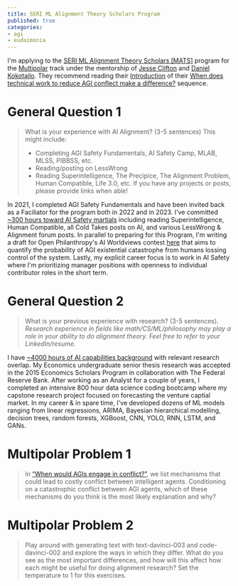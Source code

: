 ```yaml
---
title: SERI ML Alignment Theory Scholars Program
published: true
categories:
- agi
- eudaimonia
---
```


I'm applying to the [SERI ML Alignment Theory Scholars [MATS]](https://www.serimats.org/program) program for the [Multipolar](https://www.serimats.org/multipolar) track under the mentorship of [Jesse Clifton](https://www.alignmentforum.org/users/jesseclifton) and [Daniel Kokotajlo](https://www.lesswrong.com/users/daniel-kokotajlo). They recommend reading their [Introduction](https://www.lesswrong.com/s/32kWH6hqFhmdFsvBh/p/oNQGoySbpmnH632bG) of their [When does technical work to reduce AGI conflect make a difference?](https://www.lesswrong.com/s/32kWH6hqFhmdFsvBh) sequence. 

# General Question 1
> What is your experience with AI Alignment? (3-5 sentences)
> This might include:
> - Completing AGI Safety Fundamentals, AI Safety Camp, MLAB, MLSS, PIBBSS, etc.
> - Reading/posting on LessWrong
> - Reading Superintelligence, The Precipice, The Alignment Problem, Human Compatible, Life 3.0, etc.
> If you have any projects or posts, please provide links when able!

In 2021, I completed AGI Safety Fundamentals and have been invited back as a Faciliator for the program both in 2022 and in 2023. I've committed [~300 hours toward AI Safety martials](https://mitchell-reynolds.github.io/Why-AGI#ai-safety-understanding-300-hours) including reading Superintelligence, Human Compatible, all Cold Takes posts on AI, and various LessWrong & Alignment forum posts. In parallel to preparing for this Program, I'm writing a draft for Open Philanthropy's AI Worldviews contest [here](https://mitchell-reynolds.github.io/AI-Worldviews-Competition) that aims to quantify the probability of AGI existential catastrophe from humans lossing control of the system. Lastly, my explicit career focus is to work in AI Safety where I'm prioritizing manager positions with openness to individual contributor roles in the short term.


# General Question 2
> What is your previous experience with research? (3-5 sentences).
> _Research experience in fields like math/CS/ML/philosophy may play a role in your ability to do alignment theory. Feel free to refer to your LinkedIn/resume._

I have [~4000 hours of AI capabilities background](https://mitchell-reynolds.github.io/Why-AGI#ai-capabilities-understanding-4000-hours) with relevant research overlap. My Economics undergraduate senior thesis research was accepted in the 2015 Economics Scholars Program in collaboration with The Federal Reserve Bank. After working as an Analyst for a couple of years, I completed an intensive 800 hour data science coding bootcamp where my capstone research project focused on forecasting the venture captial market. In my career & in spare time, I've developed dozens of ML models ranging from linear regressions, ARIMA, Bayesian hierarchical modelling, decision trees, random forests, XGBoost, CNN, YOLO, RNN, LSTM, and GANs.


# Multipolar Problem 1
> In [“When would AGIs engage in conflict?”](https://www.lesswrong.com/posts/cLDcKgvM6KxBhqhGq/when-would-agis-engage-in-conflict), we list mechanisms that could lead to costly conflict between intelligent agents. Conditioning on a catastrophic conflict between AGI agents, which of these mechanisms do you think is the most likely explanation and why?

# Multipolar Problem 2
> Play around with generating text with text-davinci-003 and code-davinci-002 and explore the ways in which they differ. What do you see as the most important differences, and how will this affect how each might be useful for doing alignment research? Set the temperature to 1 for this exercises.

